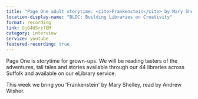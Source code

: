 ```yaml
---
title: "Page One adult storytime: <cite>Frankenstein</cite> by Mary Shelley"
location-display-name: "BLOC: Building Libraries on Creativity"
format: recording
link: GjO4USrz7EM
category: interview
service: youtube
featured-recording: true
---
```


Page One is storytime for grown-ups. We will be reading tasters of the adventures, tall tales and stories available through our 44 libraries across Suffolk and available on our eLibrary service.

This week we bring you 'Frankenstein' by Mary Shelley, read by Andrew Wisher.
